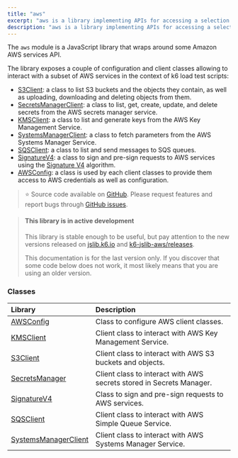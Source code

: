 ```yaml
---
title: "aws"
excerpt: "aws is a library implementing APIs for accessing a selection of AWS services"
description: "aws is a library implementing APIs for accessing a selection of AWS servicese"
---
```


The `aws` module is a JavaScript library that wraps around some Amazon AWS services API.

The library exposes a couple of configuration and client classes allowing to interact with a subset of AWS services in the context of k6 load test scripts:
- [S3Client](/javascript-api/jslib/aws/s3client): a class to list S3 buckets and the objects they contain, as well as uploading, downloading and deleting objects from them.
- [SecretsManagerClient](/javascript-api/jslib/aws/secretsmanagerclient): a class to list, get, create, update, and delete secrets from the AWS secrets manager service.
- [KMSClient](/javascript-api/jslib/aws/kmsclient): a class to list and generate keys from the AWS Key Management Service.
- [SystemsManagerClient](/javascript-api/jslib/aws/systemsmanagerclient): a class to fetch parameters from the AWS Systems Manager Service.
- [SQSClient](/javascript-api/jslib/aws/sqsclient): a class to list and send messages to SQS queues.
- [SignatureV4](/javascript-api/jslib/aws/signaturev4): a class to sign and pre-sign requests to AWS services using the [Signature V4](https://docs.aws.amazon.com/general/latest/gr/signature-version-4.html) algorithm.
- [AWSConfig](/javascript-api/jslib/aws/awsconfig/): a class is used by each client classes to provide them access to AWS credentials as well as configuration.

> ⭐️ Source code available on [GitHub](https://github.com/grafana/k6-jslib-aws).
> Please request features and report bugs through [GitHub issues](https://github.com/grafana/k6-jslib-aws/issues).


<Blockquote mod='info'>

#### This library is in active development

This library is stable enough to be useful, but pay attention to the new versions released on [jslib.k6.io](https://jslib.k6.io) and [k6-jslib-aws/releases](https://github.com/grafana/k6-jslib-aws/releases).

This documentation is for the last version only. If you discover that some code below does not work, it most likely means that you are using an older version.

</Blockquote>

### Classes

| Library                                                                | Description                                                          |
| :--------------------------------------------------------------------- | :------------------------------------------------------------------- |
| [AWSConfig](/javascript-api/jslib/aws/awsconfig)                       | Class to configure AWS client classes.                               |
| [KMSClient](/javascript-api/jslib/aws/kmsclient)                       | Client class to interact with AWS Key Management Service.            |
| [S3Client](/javascript-api/jslib/aws/s3client)                         | Client class to interact with AWS S3 buckets and objects.            |
| [SecretsManager](/javascript-api/jslib/aws/secretsmanagerclient)       | Client class to interact with AWS secrets stored in Secrets Manager. |
| [SignatureV4](/javascript-api/jslib/aws/signaturev4) | Class to sign and pre-sign requests to AWS services. |
| [SQSClient](/javascript-api/jslib/aws/sqsclient)                       | Client class to interact with AWS Simple Queue Service.              |
| [SystemsManagerClient](/javascript-api/jslib/aws/systemsmanagerclient) | Client class to interact with AWS Systems Manager Service.           |